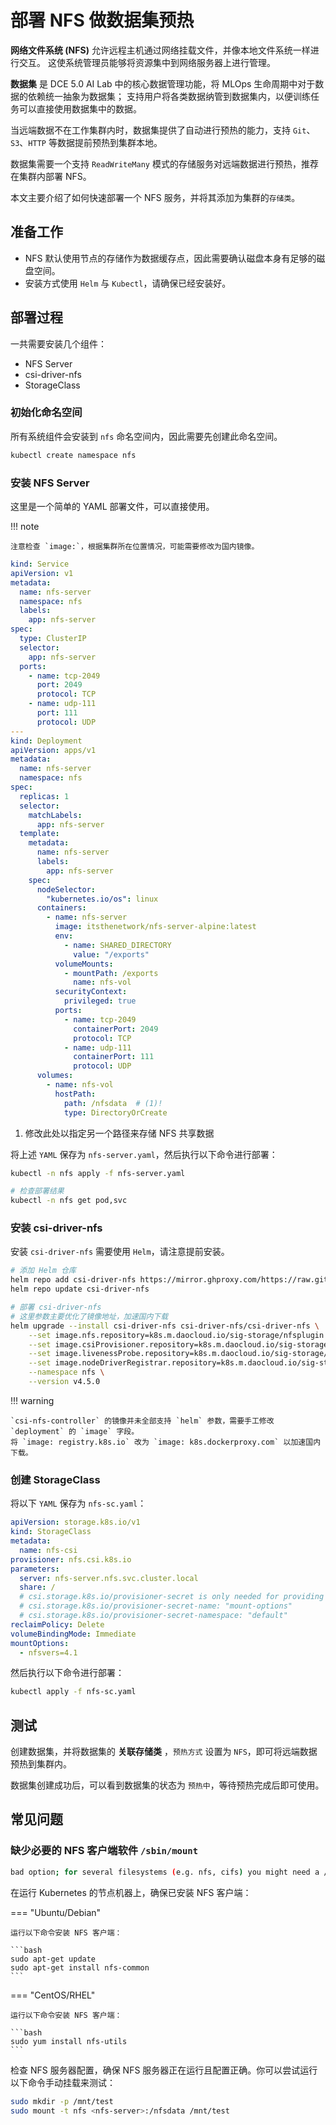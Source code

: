 # 部署 NFS 做数据集预热

**网络文件系统 (NFS)** 允许远程主机通过网络挂载文件，并像本地文件系统一样进行交互。
这使系统管理员能够将资源集中到网络服务器上进行管理。

**数据集** 是 DCE 5.0 AI Lab 中的核心数据管理功能，将 MLOps 生命周期中对于数据的依赖统一抽象为数据集；
支持用户将各类数据纳管到数据集内，以便训练任务可以直接使用数据集中的数据。

当远端数据不在工作集群内时，数据集提供了自动进行预热的能力，支持 `Git`、`S3`、`HTTP` 等数据提前预热到集群本地。

数据集需要一个支持 `ReadWriteMany` 模式的存储服务对远端数据进行预热，推荐在集群内部署 NFS。

本文主要介绍了如何快速部署一个 NFS 服务，并将其添加为集群的`存储类`。

## 准备工作

* NFS 默认使用节点的存储作为数据缓存点，因此需要确认磁盘本身有足够的磁盘空间。
* 安装方式使用 `Helm` 与 `Kubectl`，请确保已经安装好。

## 部署过程

一共需要安装几个组件：

* NFS Server
* csi-driver-nfs
* StorageClass

### 初始化命名空间

所有系统组件会安装到 `nfs` 命名空间内，因此需要先创建此命名空间。

```bash
kubectl create namespace nfs
```

### 安装 NFS Server

这里是一个简单的 YAML 部署文件，可以直接使用。

!!! note

    注意检查 `image:`，根据集群所在位置情况，可能需要修改为国内镜像。

```yaml title="nfs-server.yaml"
kind: Service
apiVersion: v1
metadata:
  name: nfs-server
  namespace: nfs
  labels:
    app: nfs-server
spec:
  type: ClusterIP
  selector:
    app: nfs-server
  ports:
    - name: tcp-2049
      port: 2049
      protocol: TCP
    - name: udp-111
      port: 111
      protocol: UDP
---
kind: Deployment
apiVersion: apps/v1
metadata:
  name: nfs-server
  namespace: nfs
spec:
  replicas: 1
  selector:
    matchLabels:
      app: nfs-server
  template:
    metadata:
      name: nfs-server
      labels:
        app: nfs-server
    spec:
      nodeSelector:
        "kubernetes.io/os": linux
      containers:
        - name: nfs-server
          image: itsthenetwork/nfs-server-alpine:latest
          env:
            - name: SHARED_DIRECTORY
              value: "/exports"
          volumeMounts:
            - mountPath: /exports
              name: nfs-vol
          securityContext:
            privileged: true
          ports:
            - name: tcp-2049
              containerPort: 2049
              protocol: TCP
            - name: udp-111
              containerPort: 111
              protocol: UDP
      volumes:
        - name: nfs-vol
          hostPath:
            path: /nfsdata  # (1)!
            type: DirectoryOrCreate
```

1. 修改此处以指定另一个路径来存储 NFS 共享数据

将上述 `YAML` 保存为 `nfs-server.yaml`，然后执行以下命令进行部署：

```bash
kubectl -n nfs apply -f nfs-server.yaml

# 检查部署结果
kubectl -n nfs get pod,svc
```

### 安装 csi-driver-nfs

安装 `csi-driver-nfs` 需要使用 `Helm`，请注意提前安装。

```bash
# 添加 Helm 仓库
helm repo add csi-driver-nfs https://mirror.ghproxy.com/https://raw.githubusercontent.com/kubernetes-csi/csi-driver-nfs/master/charts
helm repo update csi-driver-nfs

# 部署 csi-driver-nfs
# 这里参数主要优化了镜像地址，加速国内下载
helm upgrade --install csi-driver-nfs csi-driver-nfs/csi-driver-nfs \
    --set image.nfs.repository=k8s.m.daocloud.io/sig-storage/nfsplugin \
    --set image.csiProvisioner.repository=k8s.m.daocloud.io/sig-storage/csi-provisioner \
    --set image.livenessProbe.repository=k8s.m.daocloud.io/sig-storage/livenessprobe \
    --set image.nodeDriverRegistrar.repository=k8s.m.daocloud.io/sig-storage/csi-node-driver-registrar \
    --namespace nfs \
    --version v4.5.0
```

!!! warning

    `csi-nfs-controller` 的镜像并未全部支持 `helm` 参数，需要手工修改 `deployment` 的 `image` 字段。
    将 `image: registry.k8s.io` 改为 `image: k8s.dockerproxy.com` 以加速国内下载。

### 创建 StorageClass

将以下 `YAML` 保存为 `nfs-sc.yaml`：

```yaml title="nfs-sc.yaml"
apiVersion: storage.k8s.io/v1
kind: StorageClass
metadata:
  name: nfs-csi
provisioner: nfs.csi.k8s.io
parameters:
  server: nfs-server.nfs.svc.cluster.local
  share: /
  # csi.storage.k8s.io/provisioner-secret is only needed for providing mountOptions in DeleteVolume
  # csi.storage.k8s.io/provisioner-secret-name: "mount-options"
  # csi.storage.k8s.io/provisioner-secret-namespace: "default"
reclaimPolicy: Delete
volumeBindingMode: Immediate
mountOptions:
  - nfsvers=4.1
```

然后执行以下命令进行部署：

```bash
kubectl apply -f nfs-sc.yaml
```

## 测试

创建数据集，并将数据集的 **关联存储类** ，`预热方式` 设置为 `NFS`，即可将远端数据预热到集群内。

数据集创建成功后，可以看到数据集的状态为 `预热中`，等待预热完成后即可使用。

## 常见问题

### 缺少必要的 NFS 客户端软件 `/sbin/mount`

```bash
bad option; for several filesystems (e.g. nfs, cifs) you might need a /sbin/mount.<type> helper program.
```

在运行 Kubernetes 的节点机器上，确保已安装 NFS 客户端：

=== "Ubuntu/Debian"

    运行以下命令安装 NFS 客户端：

    ```bash
    sudo apt-get update
    sudo apt-get install nfs-common
    ```
=== "CentOS/RHEL"

    运行以下命令安装 NFS 客户端：

    ```bash
    sudo yum install nfs-utils
    ```

检查 NFS 服务器配置，确保 NFS 服务器正在运行且配置正确。你可以尝试运行以下命令手动挂载来测试：

```bash
sudo mkdir -p /mnt/test
sudo mount -t nfs <nfs-server>:/nfsdata /mnt/test
```

